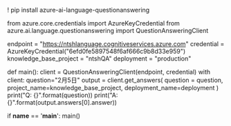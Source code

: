 ! pip install azure-ai-language-questionanswering

from azure.core.credentials import AzureKeyCredential
from azure.ai.language.questionanswering import QuestionAnsweringClient

endpoint = "https://ntshlanguage.cognitiveservices.azure.com"
credential = AzureKeyCredential("6efd0fe5897548f6af666c9b8d33e959")
knowledge_base_project = "ntshQA"
deployment = "production"

def main():
    client = QuestionAnsweringClient(endpoint, credential)
    with client:
        question="2月5日"
        output = client.get_answers(
            question = question,
            project_name=knowledge_base_project,
            deployment_name=deployment
        )
    print("Q: {}".format(question))
    print("A: {}".format(output.answers[0].answer))

if __name__ == '__main__':
    main()

